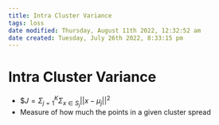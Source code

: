 ```yaml
---
title: Intra Cluster Variance
tags: loss
date modified: Thursday, August 11th 2022, 12:32:52 am
date created: Tuesday, July 26th 2022, 8:33:15 pm
---
```


# Intra Cluster Variance
- $$J = \Sigma_{j=1}^K \Sigma_{x \in S_j} ||x - \mu_j||^2$
- Measure of how much the points in a given cluster spread

